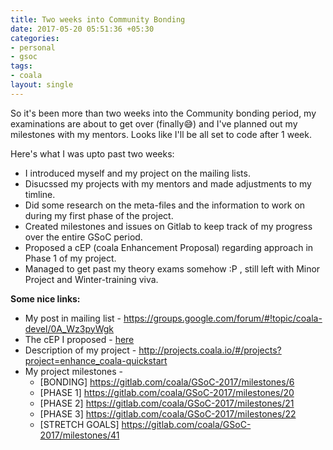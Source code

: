 ```yaml
---
title: Two weeks into Community Bonding
date: 2017-05-20 05:51:36 +05:30
categories:
- personal
- gsoc
tags:
- coala
layout: single
---
```


So it's been more than two weeks into the Community bonding period, my examinations are about to get over (finally:sweat_smile:) and I've planned out my milestones with my mentors. Looks like I'll be all set to code after 1 week.

Here's what I was upto past two weeks:

- I introduced myself and my project on the mailing lists.
- Disucssed my projects with my mentors and made adjustments to my timline.
- Did some research on the meta-files and the information to work on during my first phase of the project.
- Created milestones and issues on Gitlab to keep track of my progress over the entire GSoC period.
- Proposed a cEP (coala Enhancement Proposal) regarding approach in Phase 1 of my project.
- Managed to get past my theory exams somehow :P , still left with Minor Project and Winter-training viva.

**Some nice links:**

- My post in mailing list - https://groups.google.com/forum/#!topic/coala-devel/0A_Wz3pyWgk
- The cEP I proposed - [here](https://github.com/satwikkansal/cEPs/blob/f5f7ac61d263de759be47414fe6a210fae1c84c0/cEP-0009.md)
- Description of my project - http://projects.coala.io/#/projects?project=enhance_coala-quickstart
- My project milestones -
    - [BONDING] https://gitlab.com/coala/GSoC-2017/milestones/6
    - [PHASE 1] https://gitlab.com/coala/GSoC-2017/milestones/20
    - [PHASE 2] https://gitlab.com/coala/GSoC-2017/milestones/21
    - [PHASE 3] https://gitlab.com/coala/GSoC-2017/milestones/22
    - [STRETCH GOALS] https://gitlab.com/coala/GSoC-2017/milestones/41

